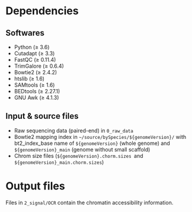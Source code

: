 # Dependencies

## Softwares

- Python ($\geq$ 3.6)
- Cutadapt ($\geq$ 3.3)
- FastQC ($\geq$ 0.11.4)
- TrimGalore ($\geq$ 0.6.4)
- Bowtie2 ($\geq$ 2.4.2)
- htslib ($\geq$ 1.6)
- SAMtools ($\geq$ 1.6)
- BEDtools ($\geq$ 2.27.1)
- GNU Awk ($\geq$ 4.1.3)

## Input & source files

- Raw sequencing data (paired-end) in ```0_raw_data```
- Bowtie2 mapping index in ```~/source/bySpecies/${genomeVersion}/``` with bt2_index_base name of ```${genomeVersion}``` (whole genome) and ```${genomeVersion}_main``` (genome without small scaffold)
- Chrom size files (```${genomeVersion}.chorm.sizes ```and ```${genomeVersion}_main.chorm.sizes```)

# Output files

Files in ```2_signal/OCR``` contain the chromatin accessibility information.
